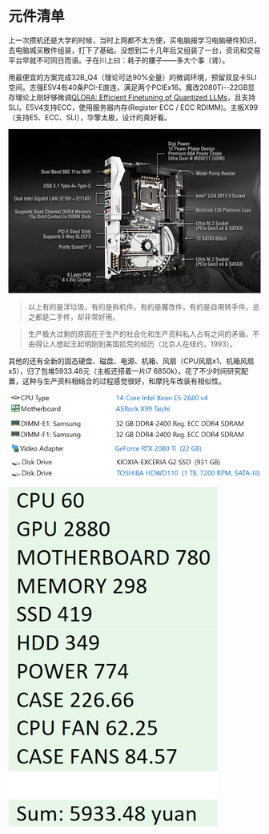 # 元件清单

上一次攒机还是大学的时候，当时上网都不太方便，买电脑报学习电脑硬件知识，去电脑城买散件组装，打下了基础。没想到二十几年后又组装了一台，资讯和交易平台早就不可同日而语。子在川上曰：耗子的腰子——多大个事（肾）。  

用最便宜的方案完成32B_Q4（理论可达90%全量）的微调环境，预留双显卡SLI空间。志强E5V4有40条PCI-E直连，满足两个PCIEx16。魔改2080Ti--22GB显存理论上刚好够微调[QLORA: Efficient Finetuning of Quantized LLMs](https://arxiv.org/pdf/2305.14314)，且支持SLI。E5V4支持ECC，使用服务器内存(Register ECC / ECC RDIMM)。主板X99（支持E5、ECC、SLI），华擎太极，设计的真好看。  

![ASROCK X99 Taichi](list/image.png ':size=600')  

>以上有的是洋垃圾，有的是拆机件，有的是魔改件，有的是自用转手件，总之都是二手件，却非常好用。  

>生产极大过剩的原因在于生产的社会化和生产资料私人占有之间的矛盾。不由得让人想起王起明刚到美国拾荒的经历（北京人在纽约，1993）。

其他的还有全新的固态硬盘、磁盘、电源、机箱、风扇（CPU风扇x1、机箱风扇x5），归了包堆5933.48元（主板还搭着一片i7 6850k）。花了不少时间研究配置，这种与生产资料相结合的过程感觉很好，和摩托车改装有相似性。  
  
![alt text](list/a362771bf3b64c666258b060cfa34df.png ':size=500')  

![alt text](list/image-1.png ':size=125')